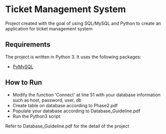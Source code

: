 # Ticket Management System
Project created with the goal of using SQL/MySQL and Python to create an application for ticket management system

## Requirements
The project is written in Python 3.  It uses the following packages:

- [PyMySQL](https://github.com/PyMySQL/PyMySQL)

## How to Run

- Modify the function 'Connect' at line 51 with your database information such as host, password, user, db
- Create table on database according to Phase2.pdf
- Populate your database according to Database_Guideline.pdf
- Run the Python3 script

Refer to Database_Guideline.pdf for the detail of the project


